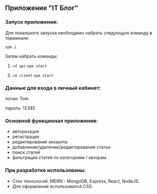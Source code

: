 <h2> Приложение "IT Блог"</h2>

### Запуск приложения:

Для локального запуска необходимо набрать следующую команду в терминале:

` npm i `

Затем набрать команды:

1. ` cd api `
    ` npm start `

2. ` cd client `
    ` npm start `

### Данные для входа в личный кабинет:

логин: Tom

пароль: 12345


### Основной функционал приложения:
* авторизация
* регистрация
* редактирование аккаунта
* добавление/удаление/редактирование статьи
* поиск статей
* фильтрация статей по категориям / авторам



### При разработке использованы:
* Стек технологий: MERN - MongoDB, Express, React, NodeJS.
* Для оформления использовался CSS.

